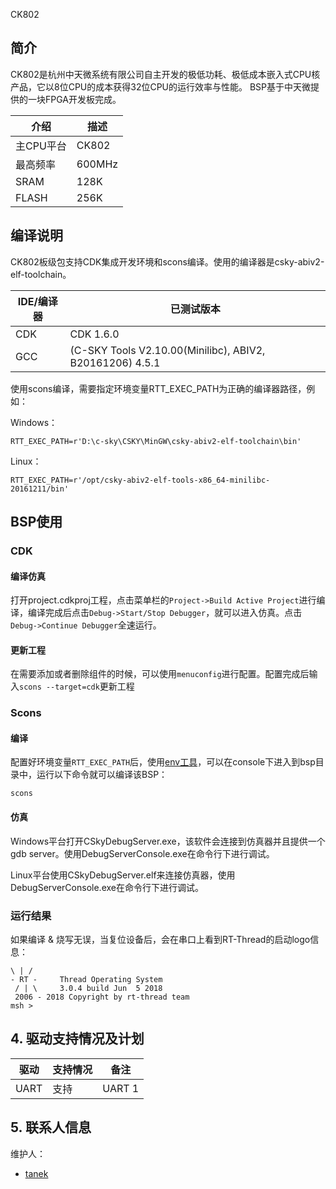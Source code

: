CK802

## 简介

CK802是杭州中天微系统有限公司自主开发的极低功耗、极低成本嵌入式CPU核产品，它以8位CPU的成本获得32位CPU的运行效率与性能。 BSP基于中天微提供的一块FPGA开发板完成。

| 介绍 | 描述 |
| ---- | ---- |
| 主CPU平台 | CK802 |
| 最高频率 | 600MHz |
| SRAM | 128K |
| FLASH | 256K |

## 编译说明

CK802板级包支持CDK集成开发环境和scons编译。使用的编译器是csky-abiv2-elf-toolchain。

| IDE/编译器 | 已测试版本 |
| ---------- | --------- |
| CDK | CDK 1.6.0 |
| GCC | (C-SKY Tools V2.10.00(Minilibc), ABIV2, B20161206) 4.5.1 |

使用scons编译，需要指定环境变量RTT_EXEC_PATH为正确的编译器路径，例如：

Windows：

```shell
RTT_EXEC_PATH=r'D:\c-sky\CSKY\MinGW\csky-abiv2-elf-toolchain\bin'
```

Linux：

```shell
RTT_EXEC_PATH=r'/opt/csky-abiv2-elf-tools-x86_64-minilibc-20161211/bin'
```



## BSP使用

### CDK
#### 编译仿真
打开project.cdkproj工程，点击菜单栏的`Project->Build Active Project`进行编译，编译完成后点击`Debug->Start/Stop Debugger`，就可以进入仿真。点击`Debug->Continue Debugger`全速运行。
#### 更新工程
在需要添加或者删除组件的时候，可以使用`menuconfig`进行配置。配置完成后输入`scons --target=cdk`更新工程
### Scons

#### 编译

配置好环境变量`RTT_EXEC_PATH`后，使用[env工具](https://www.rt-thread.org/page/download.html)，可以在console下进入到bsp目录中，运行以下命令就可以编译该BSP：

```
scons
```

#### 仿真

Windows平台打开CSkyDebugServer.exe，该软件会连接到仿真器并且提供一个gdb server。使用DebugServerConsole.exe在命令行下进行调试。

Linux平台使用CSkyDebugServer.elf来连接仿真器，使用DebugServerConsole.exe在命令行下进行调试。

### 运行结果

如果编译 & 烧写无误，当复位设备后，会在串口上看到RT-Thread的启动logo信息：

```
\ | /
- RT -     Thread Operating System
 / | \     3.0.4 build Jun  5 2018
 2006 - 2018 Copyright by rt-thread team
msh >
```

## 4. 驱动支持情况及计划

| 驱动 | 支持情况  | 备注 |
| ------ | ----  | ------ |
| UART | 支持 | UART 1 |


## 5. 联系人信息

维护人：

- [tanek](https://github.com/TanekLiang)
